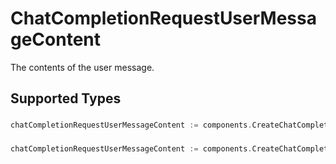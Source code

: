 # ChatCompletionRequestUserMessageContent

The contents of the user message.



## Supported Types

### 

```go
chatCompletionRequestUserMessageContent := components.CreateChatCompletionRequestUserMessageContentStr(string{/* values here */})
```

### 

```go
chatCompletionRequestUserMessageContent := components.CreateChatCompletionRequestUserMessageContentArrayOfChatCompletionRequestUserMessageContentPart([]components.ChatCompletionRequestUserMessageContentPart{/* values here */})
```

